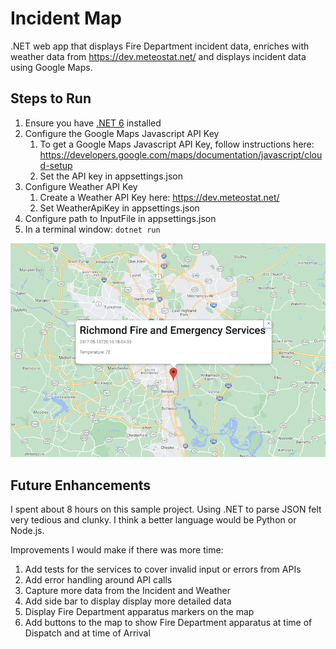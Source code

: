 # Incident Map

.NET web app that displays Fire Department incident data, enriches with weather data from https://dev.meteostat.net/ and displays incident data using Google Maps.

## Steps to Run

1. Ensure you have [.NET 6](https://dotnet.microsoft.com/en-us/download) installed
1. Configure the Google Maps Javascript API Key
    1. To get a Google Maps Javascript API Key, follow instructions here: https://developers.google.com/maps/documentation/javascript/cloud-setup
    1. Set the API key in appsettings.json
1. Configure Weather API Key
    1. Create a Weather API Key here: https://dev.meteostat.net/
    2. Set WeatherApiKey in appsettings.json
1. Configure path to InputFile in appsettings.json
1. In a terminal window: `dotnet run`

![Map output](/Map.png)

## Future Enhancements

I spent about 8 hours on this sample project. Using .NET to parse JSON felt very tedious and clunky. I think a better language would be Python or Node.js.

Improvements I would make if there was more time:
1. Add tests for the services to cover invalid input or errors from APIs
2. Add error handling around API calls
3. Capture more data from the Incident and Weather
3. Add side bar to display display more detailed data
3. Display Fire Department apparatus markers on the map
4. Add buttons to the map to show Fire Department apparatus at time of Dispatch and at time of Arrival
